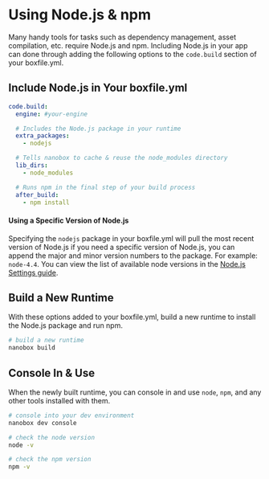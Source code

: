# Using Node.js & npm

Many handy tools for tasks such as dependency management, asset compilation, etc. require Node.js and npm. Including Node.js in your app can done through adding the following options to the `code.build` section of your boxfile.yml.

## Include Node.js in Your boxfile.yml

```yaml
code.build:
  engine: #your-engine

  # Includes the Node.js package in your runtime
  extra_packages:
    - nodejs

  # Tells nanobox to cache & reuse the node_modules directory
  lib_dirs:
    - node_modules

  # Runs npm in the final step of your build process
  after_build:
    - npm install
```

#### Using a Specific Version of Node.js
Specifying the `nodejs` package in your boxfile.yml will pull the most recent version of Node.js if you need a specific version of Node.js, you can append the major and minor version numbers to the package. For example: `node-4.4`. You can view the list of available node versions in the [Node.js Settings guide](#).

## Build a New Runtime
With these options added to your boxfile.yml, build a new runtime to install the Node.js package and run npm.

```bash
# build a new runtime
nanobox build
```

## Console In & Use
When the newly built runtime, you can console in and use `node`, `npm`, and any other tools installed with them.

```bash
# console into your dev environment
nanobox dev console

# check the node version
node -v

# check the npm version
npm -v
```
